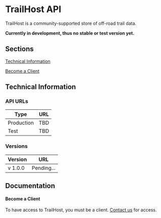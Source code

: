 # TrailHost API

TrailHost is a community-supported store of off-road trail data.

**Currently in development, thus no stable or test version yet.**

## Sections

[Technical Information](#technical-information)

[Become a Client](#become-a-client)

## Technical Information
### API URLs

| Type | URL |
| ------ | ------ |
| Production | TBD |
| Test | TBD |

### Versions

| Version | URL |
| ----- | ------ |
| v 1.0.0 | Pending... |

## Documentation
#### Become a Client
To have access to TrailHost, you must be a client. [Contact us](mailto:shelby@shelbysolomon.net) for access.
